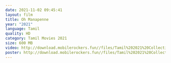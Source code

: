 ```yaml
---
date: 2021-11-02 09:45:41
layout: film
title: Oh Manapenne
year: "2021"
language: Tamil
quality: HD
category: Tamil Movies 2021
size: 600 MB
video: http://download.mobilerockers.fun//files/Tamil%202021%20Collection/Anbudan%20Amma%20(2021)/Anbudan%20Amma%20(2021)%20Full%20Movies/Anbudan%20Amma%20(2021)%20HDRip/Anbudan%20Amma%20(2021)%20HDRip%20Single%20Part.mp4
poster: http://download.mobilerockers.fun//files/Tamil%202021%20Collection/Oh%20Manapenne%20(2021)/Oh%20Manapenne%20(2021)%20Full%20Movies/Oh%20Manapenne%20(2021)%20HDRip/Oh%20Manapenne%20(2021)%20HDRip%20Single%20Part.mp4
---
```

